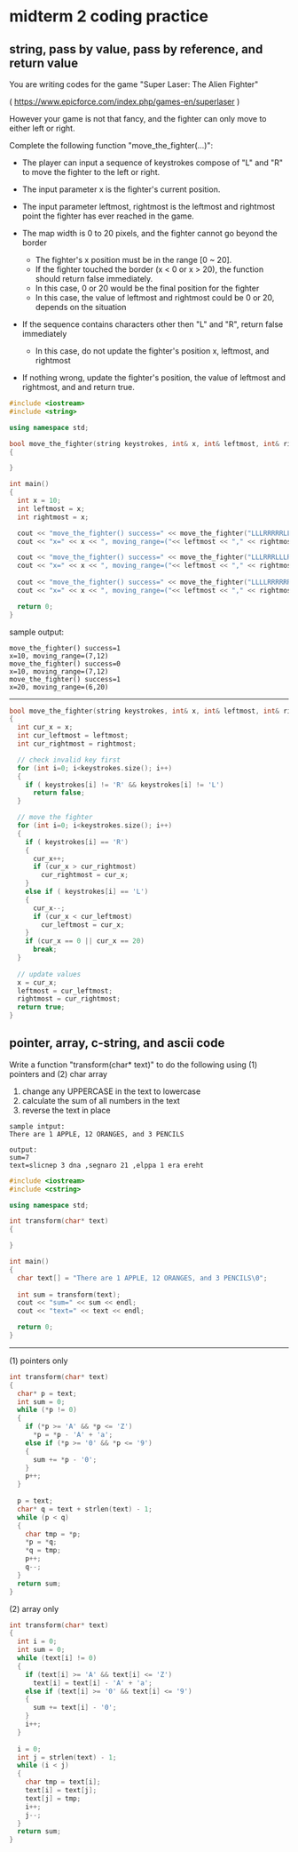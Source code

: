 # midterm 2 coding practice

## string, pass by value, pass by reference, and return value

You are writing codes for the game "Super Laser: The Alien Fighter"

( https://www.epicforce.com/index.php/games-en/superlaser )

However your game is not that fancy, and the fighter can only move to either left or right.

Complete the following function "move_the_fighter(...)":
- The player can input a sequence of keystrokes compose of "L" and "R" to move the fighter to the left or right.
- The input parameter x is the fighter's current position.
- The input parameter leftmost, rightmost is the leftmost and rightmost point the fighter has ever reached in the game.

- The map width is 0 to 20 pixels, and the fighter cannot go beyond the border
  * The fighter's x position must be in the range [0 ~ 20].
  * If the fighter touched the border (x < 0 or x > 20), the function should return false immediately.
  * In this case, 0 or 20 would be the final position for the fighter 
  * In this case, the value of leftmost and rightmost could be 0 or 20, depends on the situation
- If the sequence contains characters other then "L" and "R", return false immediately
  * In this case, do not update the fighter's position x, leftmost, and rightmost
- If nothing wrong, update the fighter's position, the value of leftmost and rightmost, and and return true.

```cpp
#include <iostream>
#include <string>

using namespace std;

bool move_the_fighter(string keystrokes, int& x, int& leftmost, int& rightmost)
{

}

int main()
{
  int x = 10;
  int leftmost = x;
  int rightmost = x;

  cout << "move_the_fighter() success=" << move_the_fighter("LLLRRRRRLL", x, leftmost, rightmost) << endl;
  cout << "x=" << x << ", moving_range=("<< leftmost << "," << rightmost << ")" << endl;

  cout << "move_the_fighter() success=" << move_the_fighter("LLLRRRLLLRRRLLLLLLLLLLLX", x, leftmost, rightmost) << endl;
  cout << "x=" << x << ", moving_range=("<< leftmost << "," << rightmost << ")" << endl;
  
  cout << "move_the_fighter() success=" << move_the_fighter("LLLLRRRRRRRRRRRRRRRRLLLLLLLLL", x, leftmost, rightmost) << endl;
  cout << "x=" << x << ", moving_range=("<< leftmost << "," << rightmost << ")" << endl;

  return 0;
}
```

sample output:
```
move_the_fighter() success=1
x=10, moving_range=(7,12)
move_the_fighter() success=0
x=10, moving_range=(7,12)
move_the_fighter() success=1
x=20, moving_range=(6,20)
```

------------------------

```cpp
bool move_the_fighter(string keystrokes, int& x, int& leftmost, int& rightmost)
{
  int cur_x = x;
  int cur_leftmost = leftmost;
  int cur_rightmost = rightmost;

  // check invalid key first
  for (int i=0; i<keystrokes.size(); i++)
  {
    if ( keystrokes[i] != 'R' && keystrokes[i] != 'L')
      return false;
  } 

  // move the fighter
  for (int i=0; i<keystrokes.size(); i++)
  {
    if ( keystrokes[i] == 'R')
    {
      cur_x++;
      if (cur_x > cur_rightmost) 
        cur_rightmost = cur_x;
    } 
    else if ( keystrokes[i] == 'L')
    {
      cur_x--;
      if (cur_x < cur_leftmost) 
        cur_leftmost = cur_x;
    }
    if (cur_x == 0 || cur_x == 20)
      break;
  }
  
  // update values
  x = cur_x;
  leftmost = cur_leftmost;
  rightmost = cur_rightmost;
  return true;
}
```

## pointer, array, c-string, and ascii code

Write a function "transform(char* text)" to do the following using (1) pointers and (2) char array
1. change any UPPERCASE in the text to lowercase
2. calculate the sum of all numbers in the text
3. reverse the text in place

```
sample intput: 
There are 1 APPLE, 12 ORANGES, and 3 PENCILS

output:
sum=7
text=slicnep 3 dna ,segnaro 21 ,elppa 1 era ereht
```

```cpp
#include <iostream>
#include <cstring>

using namespace std;

int transform(char* text)
{

}

int main()
{
  char text[] = "There are 1 APPLE, 12 ORANGES, and 3 PENCILS\0";
  
  int sum = transform(text);
  cout << "sum=" << sum << endl;
  cout << "text=" << text << endl;

  return 0;
}
```

------------------------

(1) pointers only

```cpp
int transform(char* text)
{
  char* p = text;
  int sum = 0;
  while (*p != 0)
  {
    if (*p >= 'A' && *p <= 'Z') 
      *p = *p - 'A' + 'a';
    else if (*p >= '0' && *p <= '9')
    {
      sum += *p - '0';
    }
    p++;
  }
  
  p = text;
  char* q = text + strlen(text) - 1;
  while (p < q)
  {
    char tmp = *p;
    *p = *q;
    *q = tmp;
    p++;
    q--;
  }
  return sum;
}
```


(2) array only

```cpp
int transform(char* text)
{
  int i = 0;
  int sum = 0;
  while (text[i] != 0)
  {
    if (text[i] >= 'A' && text[i] <= 'Z') 
      text[i] = text[i] - 'A' + 'a';
    else if (text[i] >= '0' && text[i] <= '9')
    {
      sum += text[i] - '0';
    }
    i++;
  }
  
  i = 0;
  int j = strlen(text) - 1;
  while (i < j)
  {
    char tmp = text[i];
    text[i] = text[j];
    text[j] = tmp;
    i++;
    j--;
  }
  return sum;
}
```

